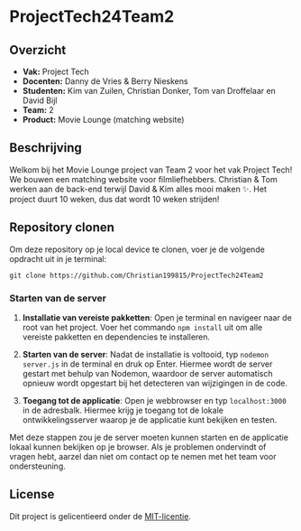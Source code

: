# ProjectTech24Team2

## Overzicht

- **Vak:** Project Tech
- **Docenten:** Danny de Vries & Berry Nieskens
- **Studenten:** Kim van Zuilen, Christian Donker, Tom van Droffelaar en David Bijl
- **Team:** 2
- **Product:** Movie Lounge (matching website)

## Beschrijving
Welkom bij het Movie Lounge project van Team 2 voor het vak Project Tech! We bouwen een matching website voor filmliefhebbers. Christian & Tom werken aan de back-end terwijl David & Kim alles mooi maken ✨. Het project duurt 10 weken, dus dat wordt 10 weken strijden!

## Repository clonen
Om deze repository op je local device te clonen, voer je de volgende opdracht uit in je terminal:
```
git clone https://github.com/Christian199815/ProjectTech24Team2
```

### Starten van de server

1. **Installatie van vereiste pakketten**: Open je terminal en navigeer naar de root van het project. Voer het commando `npm install` uit om alle vereiste pakketten en dependencies te installeren.

2. **Starten van de server**: Nadat de installatie is voltooid, typ `nodemon server.js` in de terminal en druk op Enter. Hiermee wordt de server gestart met behulp van Nodemon, waardoor de server automatisch opnieuw wordt opgestart bij het detecteren van wijzigingen in de code.

3. **Toegang tot de applicatie**: Open je webbrowser en typ `localhost:3000` in de adresbalk. Hiermee krijg je toegang tot de lokale ontwikkelingsserver waarop je de applicatie kunt bekijken en testen.

Met deze stappen zou je de server moeten kunnen starten en de applicatie lokaal kunnen bekijken op je browser. Als je problemen ondervindt of vragen hebt, aarzel dan niet om contact op te nemen met het team voor ondersteuning.

## License
Dit project is gelicentieerd onder de [MIT-licentie](https://choosealicense.com/licenses/mit/).
